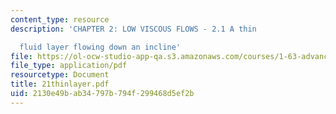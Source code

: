 ```yaml
---
content_type: resource
description: 'CHAPTER 2: LOW VISCOUS FLOWS - 2.1 A thin

  fluid layer flowing down an incline'
file: https://ol-ocw-studio-app-qa.s3.amazonaws.com/courses/1-63-advanced-fluid-dynamics-of-the-environment-fall-2002/2130e49bab34797b794f299468d5ef2b_21thinlayer.pdf
file_type: application/pdf
resourcetype: Document
title: 21thinlayer.pdf
uid: 2130e49b-ab34-797b-794f-299468d5ef2b
---
```

